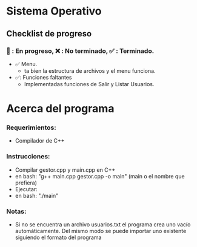 # Sistema Operativo

## Checklist de progreso
### :arrows_counterclockwise: : En progreso, :x: : No terminado, :white_check_mark: : Terminado.
- :white_check_mark: Menu.
  - ta bien la estructura de archivos y el menu funciona.
- ✅: Funciones faltantes
  - Implementadas funciones de Salir y Listar Usuarios.

# Acerca del programa

### Requerimientos:

- Compilador de C++

### Instrucciones:

- Compilar gestor.cpp y main.cpp en C++
- en bash: "g++ main.cpp gestor.cpp -o main" (main o el nombre que prefiera)
- Ejecutar:
- en bash: "./main"

### Notas:

- Si no se encuentra un archivo usuarios.txt el programa crea uno vacío automáticamente. Del mismo modo se puede importar uno existente siguiendo el formato del programa
